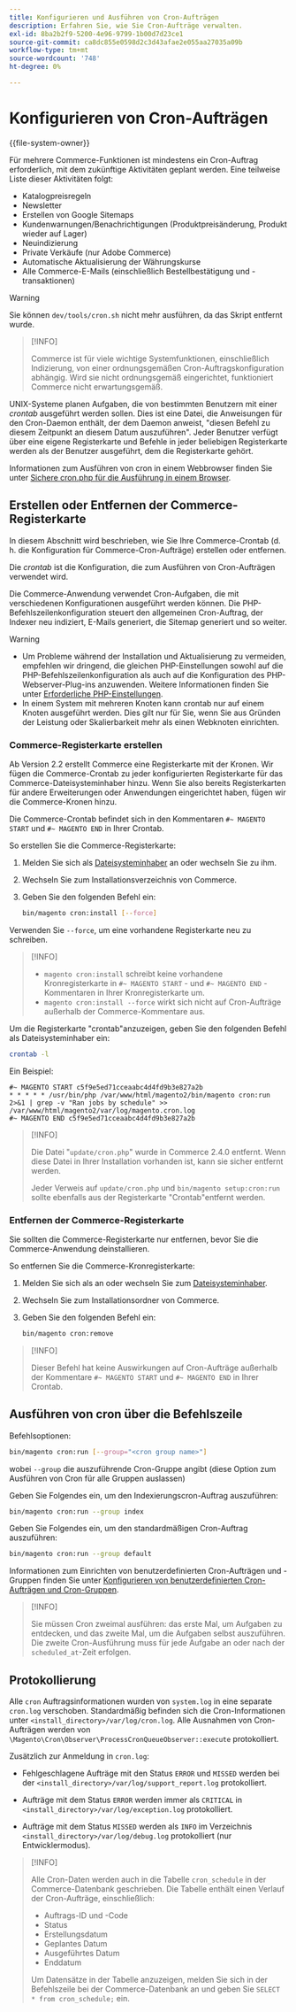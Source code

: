 ```yaml
---
title: Konfigurieren und Ausführen von Cron-Aufträgen
description: Erfahren Sie, wie Sie Cron-Aufträge verwalten.
exl-id: 8ba2b2f9-5200-4e96-9799-1b00d7d23ce1
source-git-commit: ca8dc855e0598d2c3d43afae2e055aa27035a09b
workflow-type: tm+mt
source-wordcount: '748'
ht-degree: 0%

---
```


# Konfigurieren von Cron-Aufträgen

{{file-system-owner}}

Für mehrere Commerce-Funktionen ist mindestens ein Cron-Auftrag erforderlich, mit dem zukünftige Aktivitäten geplant werden. Eine teilweise Liste dieser Aktivitäten folgt:

- Katalogpreisregeln
- Newsletter
- Erstellen von Google Sitemaps
- Kundenwarnungen/Benachrichtigungen (Produktpreisänderung, Produkt wieder auf Lager)
- Neuindizierung
- Private Verkäufe (nur Adobe Commerce)
- Automatische Aktualisierung der Währungskurse
- Alle Commerce-E-Mails (einschließlich Bestellbestätigung und -transaktionen)

>[!WARNING]
>
>Sie können `dev/tools/cron.sh` nicht mehr ausführen, da das Skript entfernt wurde.

>[!INFO]
>
>Commerce ist für viele wichtige Systemfunktionen, einschließlich Indizierung, von einer ordnungsgemäßen Cron-Auftragskonfiguration abhängig. Wird sie nicht ordnungsgemäß eingerichtet, funktioniert Commerce nicht erwartungsgemäß.

UNIX-Systeme planen Aufgaben, die von bestimmten Benutzern mit einer _crontab_ ausgeführt werden sollen. Dies ist eine Datei, die Anweisungen für den Cron-Daemon enthält, der dem Daemon anweist, &quot;diesen Befehl zu diesem Zeitpunkt an diesem Datum auszuführen&quot;. Jeder Benutzer verfügt über eine eigene Registerkarte und Befehle in jeder beliebigen Registerkarte werden als der Benutzer ausgeführt, dem die Registerkarte gehört.

Informationen zum Ausführen von cron in einem Webbrowser finden Sie unter [Sichere cron.php für die Ausführung in einem Browser](../security/secure-cron-php.md).

## Erstellen oder Entfernen der Commerce-Registerkarte

In diesem Abschnitt wird beschrieben, wie Sie Ihre Commerce-Crontab (d. h. die Konfiguration für Commerce-Cron-Aufträge) erstellen oder entfernen.

Die _crontab_ ist die Konfiguration, die zum Ausführen von Cron-Aufträgen verwendet wird.

Die Commerce-Anwendung verwendet Cron-Aufgaben, die mit verschiedenen Konfigurationen ausgeführt werden können. Die PHP-Befehlszeilenkonfiguration steuert den allgemeinen Cron-Auftrag, der Indexer neu indiziert, E-Mails generiert, die Sitemap generiert und so weiter.

>[!WARNING]
>
>- Um Probleme während der Installation und Aktualisierung zu vermeiden, empfehlen wir dringend, die gleichen PHP-Einstellungen sowohl auf die PHP-Befehlszeilenkonfiguration als auch auf die Konfiguration des PHP-Webserver-Plug-ins anzuwenden. Weitere Informationen finden Sie unter [Erforderliche PHP-Einstellungen](../../installation/prerequisites/php-settings.md).
>- In einem System mit mehreren Knoten kann crontab nur auf einem Knoten ausgeführt werden. Dies gilt nur für Sie, wenn Sie aus Gründen der Leistung oder Skalierbarkeit mehr als einen Webknoten einrichten.

### Commerce-Registerkarte erstellen

Ab Version 2.2 erstellt Commerce eine Registerkarte mit der Kronen. Wir fügen die Commerce-Crontab zu jeder konfigurierten Registerkarte für das Commerce-Dateisysteminhaber hinzu. Wenn Sie also bereits Registerkarten für andere Erweiterungen oder Anwendungen eingerichtet haben, fügen wir die Commerce-Kronen hinzu.

Die Commerce-Crontab befindet sich in den Kommentaren `#~ MAGENTO START` und `#~ MAGENTO END` in Ihrer Crontab.

So erstellen Sie die Commerce-Registerkarte:

1. Melden Sie sich als [Dateisysteminhaber](../../installation/prerequisites/file-system/overview.md) an oder wechseln Sie zu ihm.
1. Wechseln Sie zum Installationsverzeichnis von Commerce.
1. Geben Sie den folgenden Befehl ein:

   ```bash
   bin/magento cron:install [--force]
   ```

Verwenden Sie `--force`, um eine vorhandene Registerkarte neu zu schreiben.

>[!INFO]
>
>- `magento cron:install` schreibt keine vorhandene Kronregisterkarte in `#~ MAGENTO START` - und `#~ MAGENTO END` -Kommentaren in Ihrer Kronregisterkarte um.
>- `magento cron:install --force` wirkt sich nicht auf Cron-Aufträge außerhalb der Commerce-Kommentare aus.

Um die Registerkarte &quot;crontab&quot;anzuzeigen, geben Sie den folgenden Befehl als Dateisysteminhaber ein:

```bash
crontab -l
```

Ein Beispiel:

```
#~ MAGENTO START c5f9e5ed71cceaabc4d4fd9b3e827a2b
* * * * * /usr/bin/php /var/www/html/magento2/bin/magento cron:run 2>&1 | grep -v "Ran jobs by schedule" >> /var/www/html/magento2/var/log/magento.cron.log
#~ MAGENTO END c5f9e5ed71cceaabc4d4fd9b3e827a2b
```

>[!INFO]
>
>Die Datei &quot;`update/cron.php`&quot; wurde in Commerce 2.4.0 entfernt. Wenn diese Datei in Ihrer Installation vorhanden ist, kann sie sicher entfernt werden.
>
>Jeder Verweis auf `update/cron.php` und `bin/magento setup:cron:run` sollte ebenfalls aus der Registerkarte &quot;Crontab&quot;entfernt werden.

### Entfernen der Commerce-Registerkarte

Sie sollten die Commerce-Registerkarte nur entfernen, bevor Sie die Commerce-Anwendung deinstallieren.

So entfernen Sie die Commerce-Kronregisterkarte:

1. Melden Sie sich als an oder wechseln Sie zum [Dateisysteminhaber](../../installation/prerequisites/file-system/overview.md).
1. Wechseln Sie zum Installationsordner von Commerce.
1. Geben Sie den folgenden Befehl ein:

   ```bash
   bin/magento cron:remove
   ```

>[!INFO]
>
>Dieser Befehl hat keine Auswirkungen auf Cron-Aufträge außerhalb der Kommentare `#~ MAGENTO START` und `#~ MAGENTO END` in Ihrer Crontab.

## Ausführen von cron über die Befehlszeile

Befehlsoptionen:

```bash
bin/magento cron:run [--group="<cron group name>"]
```

wobei `--group` die auszuführende Cron-Gruppe angibt (diese Option zum Ausführen von Cron für alle Gruppen auslassen)

Geben Sie Folgendes ein, um den Indexierungscron-Auftrag auszuführen:

```bash
bin/magento cron:run --group index
```

Geben Sie Folgendes ein, um den standardmäßigen Cron-Auftrag auszuführen:

```bash
bin/magento cron:run --group default
```

Informationen zum Einrichten von benutzerdefinierten Cron-Aufträgen und -Gruppen finden Sie unter [Konfigurieren von benutzerdefinierten Cron-Aufträgen und Cron-Gruppen](../cron/custom-cron.md).

>[!INFO]
>
>Sie müssen Cron zweimal ausführen: das erste Mal, um Aufgaben zu entdecken, und das zweite Mal, um die Aufgaben selbst auszuführen. Die zweite Cron-Ausführung muss für jede Aufgabe an oder nach der `scheduled_at`-Zeit erfolgen.

## Protokollierung

Alle `cron` Auftragsinformationen wurden von `system.log` in eine separate `cron.log` verschoben.
Standardmäßig befinden sich die Cron-Informationen unter `<install_directory>/var/log/cron.log`.
Alle Ausnahmen von Cron-Aufträgen werden von `\Magento\Cron\Observer\ProcessCronQueueObserver::execute` protokolliert.

Zusätzlich zur Anmeldung in `cron.log`:

- Fehlgeschlagene Aufträge mit den Status `ERROR` und `MISSED` werden bei der `<install_directory>/var/log/support_report.log` protokolliert.

- Aufträge mit dem Status `ERROR` werden immer als `CRITICAL` in `<install_directory>/var/log/exception.log` protokolliert.

- Aufträge mit dem Status `MISSED` werden als `INFO` im Verzeichnis `<install_directory>/var/log/debug.log` protokolliert (nur Entwicklermodus).

>[!INFO]
>
>Alle Cron-Daten werden auch in die Tabelle `cron_schedule` in der Commerce-Datenbank geschrieben. Die Tabelle enthält einen Verlauf der Cron-Aufträge, einschließlich:
>
>- Auftrags-ID und -Code
>- Status
>- Erstellungsdatum
>- Geplantes Datum
>- Ausgeführtes Datum
>- Enddatum
>
>Um Datensätze in der Tabelle anzuzeigen, melden Sie sich in der Befehlszeile bei der Commerce-Datenbank an und geben Sie `SELECT * from cron_schedule;` ein.
